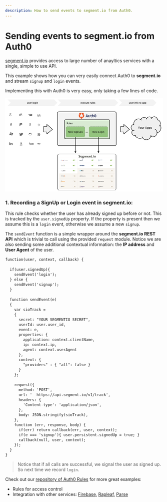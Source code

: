 ```yaml
---
description: How to send events to segment.io from Auth0.
---
```


# Sending events to segment.io from Auth0

[segment.io](http://segment.io/features) provides access to large number of anayltics services with a single, simple to use API. 

This example shows how you can very easily connect Auth0 to __segment.io__ and stream `signup` and `login` events. 

Implementing this with Auth0 is very easy, only taking a few lines of code.

![](/media/articles/tutorials/segment-io-dataflow.png)

### 1. Recording a __SignUp__ or __Login__ event in segment.io:

This rule checks whether the user has already signed up before or not. This is tracked by the `user.signedUp` property. If the property is present then we assume this is a `login` event, otherwise we assume a new `signup`. 

The `sendEvent` function is a simple wrapper around the __segment.io REST API__ which is trivial to call using the provided `request` module. Notice we are also sending some additional contextual information: the __IP address__ and __User Agent__ of the user.


```
function(user, context, callback) {

  if(user.signedUp){
    sendEvent('login');
  } else {
    sendEvent('signup');  
  }
  
  function sendEvent(e)
  {
    var sioTrack =  
    {
      secret: "YOUR SEGMENTIO SECRET",
      userId: user.user_id,
      event: e,
      properties: {
        application: context.clientName,
        ip: context.ip,
        agent: context.userAgent
      },
      context: {
        "providers" : { "all": false }
      }
    };

    request({
      method: 'POST',
      url: '  https://api.segment.io/v1/track',
      headers: {
        'Content-type': 'application/json',
      },
      body: JSON.stringify(sioTrack),
    }, 
    function (err, response, body) {
      if(err) return callback(err, user, context);
      if(e === 'signup'){ user.persistent.signedUp = true; }
      callback(null, user, context);
    });
  }
}
```
> Notice that if all calls are successful, we signal the user as signed up. So next time we record `login`.

Check out our [repository of Auth0 Rules](https://github.com/auth0/rules) for more great examples:

* Rules for access control
* Integration with other services: [Firebase](http://firebase.com), [Rapleaf](http://rapleaf.com), [Parse](http://parse.com)
